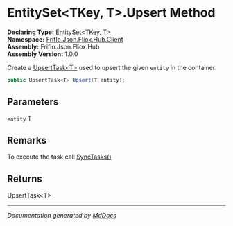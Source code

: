 ﻿<!--  
  <auto-generated>   
    The contents of this file were generated by a tool.  
    Changes to this file may be list if the file is regenerated  
  </auto-generated>   
-->

# EntitySet\<TKey, T\>.Upsert Method

**Declaring Type:** [EntitySet\<TKey, T\>](../index.md)  
**Namespace:** [Friflo.Json.Fliox.Hub.Client](../../index.md)  
**Assembly:** Friflo.Json.Fliox.Hub  
**Assembly Version:** 1.0.0

Create a [UpsertTask\<T\>](../../UpsertTask-1/index.md) used to upsert the given `entity` in the container

```csharp
public UpsertTask<T> Upsert(T entity);
```

## Parameters

`entity`  T

## Remarks

 To execute the task call [SyncTasks()](../../FlioxClient/methods/SyncTasks.md)

## Returns

UpsertTask\<T\>

___

*Documentation generated by [MdDocs](https://github.com/ap0llo/mddocs)*
